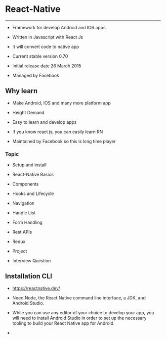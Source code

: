 # React-Native

------------------

- Framework for develop Android and IOS apps.

- Written in Javascript with React Js

- It will convert code to native app

- Current stable version 0.70

- Initial release date 26 March 2015

- Managed by Facebook

## Why learn

- Make Android, IOS and many more platform app

- Height Demand

- Easy to learn and develop apps

- If you know react js, you can easily learn RN

- Maintained by Facebook so this is long time player

### Topic

- Setup and install 

- React-Native Basics

- Components

- Hooks and Lifecycle

- Navigation

- Handle List

- Form Handling

- Rest APIs

- Redux

- Project

- Interview Question

## Installation CLI

- https://reactnative.dev/

- Need Node, the React Native command line interface, a JDK, and Android Studio.

- While you can use any editor of your choice to develop your app, you will need to install Android Studio in order to set up the necessary tooling to build your React Native app for Android.

- 